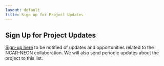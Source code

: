 ```yaml
---
layout: default
title: Sign up for Project Updates
---
```


## Sign Up for Project Updates

[Sign-up here](https://groups.google.com/a/ucar.edu/g/ncar-neon/) to be notified of updates and opportunities related to the NCAR-NEON collaboration. We will also send periodic updates about the project to this list. 



